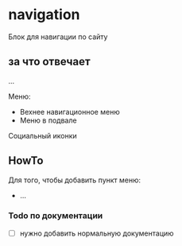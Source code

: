  navigation
======

Блок для навигации по сайту

## за что отвечает

...

Меню:
 * Вехнее навигационное меню
 * Меню в подвале

Социальный иконки

## HowTo

Для того, чтобы добавить пункт меню:

* ...


### Todo по документации
  - [ ] нужно добавить нормальную документацию
